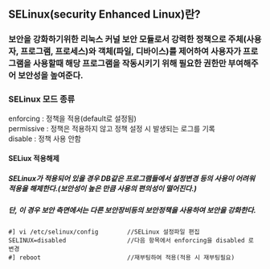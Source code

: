 ## SELinux(security Enhanced Linux)란?
### 보안을 강화하기위한 리눅스 커널 보안 모듈로서 강력한 정책으로 주체(사용자, 프로그램, 프로세스)와 객체(파일, 디바이스)를 제어하여 사용자가 프로그램을 사용할때 해당 프로그램을 작동시키기 위해 필요한 권한만 부여해주어 보안성을 높여준다.

### SELinux 모드 종류
enforcing : 정책을 적용(default로 설정됨)  
permissive : 정책은 적용하지 않고 정책 설정 시 발생되는 로그를 기록  
disable : 정책 사용 안함  


#### SELiux 적용해제
##### SELinux가 적용되어 있을 경우 DB같은 프로그램들에서 설정변경 등의 사용이 어려워 적용을 해제한다.(보안성이 높은 만큼 사용의 편의성이 떨어진다.)
##### 단, 이 경우 보안 측면에서는 다른 보안장비등의 보안정책을 사용하여 보안을 강화한다.
```
#] vi /etc/selinux/config        //SELinux 설정파일 편집
SELINUX=disabled                 //다음 항목에서 enforcing을 disabled 로 변경
#] reboot                        //재부팅하여 적용(적용 시 재부팅필요)
